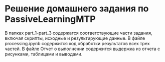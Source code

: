 # Решение домашнего задания по PassiveLearningMTP
В папках part_1-part_3 содержатся соответствующие части задания, 
включая скрипты, исходные и результирующие данные.
В файле processing.ipynb содержится код обработки результатов всех трех частей.
В файле Отчет о выполнении содержится выдержка из отчета 
с рисунками, таблицами и выводами.